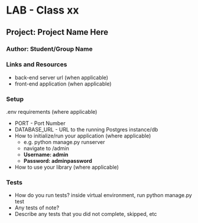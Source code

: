 # LAB - Class xx
## Project: Project Name Here
### Author: Student/Group Name
### Links and Resources
- back-end server url (when applicable)
- front-end application (when applicable)
### Setup
.env requirements (where applicable)
- PORT - Port Number
- DATABASE_URL - URL to the running Postgres instance/db
- How to initialize/run your application (where applicable)
  - e.g. python manage.py runserver
  - navigate to /admin
  - **Username: admin**
  - **Password: adminpassword**
- How to use your library (where applicable)
### Tests
- How do you run tests?
inside virtual environment, run python manage.py test
- Any tests of note?
- Describe any tests that you did not complete, skipped, etc